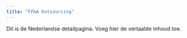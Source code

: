 ```yaml
---
title: "FP&A Outsourcing"
---
```


Dit is de Nederlandse detailpagina. Voeg hier de vertaalde inhoud toe.

